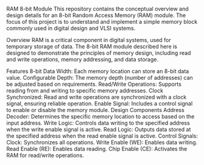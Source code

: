 RAM 8-bit Module
This repository contains the conceptual overview and design details for an 8-bit Random Access Memory (RAM) module. The focus of this project is to understand and implement a simple memory block commonly used in digital design and VLSI systems.

Overview
RAM is a critical component in digital systems, used for temporary storage of data. The 8-bit RAM module described here is designed to demonstrate the principles of memory design, including read and write operations, memory addressing, and data storage.

Features
8-bit Data Width: Each memory location can store an 8-bit data value.
Configurable Depth: The memory depth (number of addresses) can be adjusted based on requirements.
Read/Write Operations: Supports reading from and writing to specific memory addresses.
Clock Synchronized: Read and write operations are synchronized with a clock signal, ensuring reliable operation.
Enable Signal: Includes a control signal to enable or disable the memory module.
Design Components
Address Decoder: Determines the specific memory location to access based on the input address.
Write Logic: Controls data writing to the specified address when the write enable signal is active.
Read Logic: Outputs data stored at the specified address when the read enable signal is active.
Control Signals:
Clock: Synchronizes all operations.
Write Enable (WE): Enables data writing.
Read Enable (RE): Enables data reading.
Chip Enable (CE): Activates the RAM for read/write operations.

